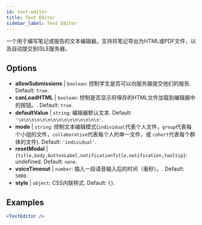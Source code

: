 ```yaml
---
id: text-editor
title: Text Editor
sidebar_label: Text Editor
---
```


一个用于编写笔记或报告的文本编辑器。支持将笔记导出为HTML或PDF文件，以及自动提交到ISLE服务器。

## Options

* __allowSubmissions__ | `boolean`: 控制学生是否可以向服务器提交他们的报告. Default: `true`.
* __canLoadHTML__ | `boolean`: 控制是否显示将保存的HTML文件加载到编辑器中的按钮。. Default: `true`.
* __defaultValue__ | `string`: 编辑器默认文本. Default: `'\n\n\n\n\n\n\n\n\n\n\n\n\n\n\n'`.
* __mode__ | `string`: 控制文本编辑模式(`individual`代表个人文件，`group`代表每个小组的文件，`collaborative`代表每个人的单一文件，或 `cohort`代表每个群体的文件). Default: `'individual'`.
* __resetModal__ | `{title,body,buttonLabel,notificationTitle,notification,tooltip}`: undefined. Default: `none`.
* __voiceTimeout__ | `number`: 插入一段语音输入后的时间（毫秒）。. Default: `5000`.
* __style__ | `object`: CSS内联样式. Default: `{}`.


## Examples

```jsx live
<TextEditor />
```

